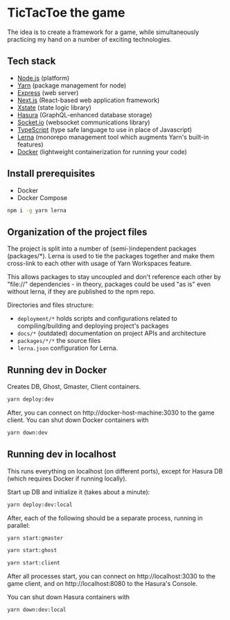 # TicTacToe the game

The idea is to create a framework for a game, while simultaneously practicing
my hand on a number of exciting technologies.

## Tech stack

-   [Node.js][node] (platform)
-   [Yarn] (package management for node)
-   [Express] (web server)
-   [Next.js][next] (React-based web application framework)
-   [Xstate] (state logic library)
-   [Hasura] (GraphQL-enhanced database storage)
-   [Socket.io][socketio] (websocket communications library)
-   [TypeScript][ts] (type safe language to use in place of Javascript)
-   [Lerna] (monorepo management tool which augments Yarn's built-in
    features)
-   [Docker] (lightweight containerization for running your code)

## Install prerequisites

-   Docker
-   Docker Compose

```bash
npm i -g yarn lerna
```

## Organization of the project files

The project is split into a number of (semi-)independent packages (packages/\*).
Lerna is used to tie the packages together and make them cross-link to each
other with usage of Yarn Workspaces feature.

This allows packages to stay uncoupled and don't reference each other by
"file://" dependencies - in theory, packages could be used "as is" even without
lerna, if they are published to the npm repo.

Directories and files structure:

-   `deployment/*` holds scripts and configurations related to
    compiling/building and deploying project's packages
-   `docs/*` (outdated) documentation on project APIs and architecture
-   `packages/*/*` the source files
-   `lerna.json` configuration for Lerna.

## Running dev in Docker

Creates DB, Ghost, Gmaster, Client containers.

```bash
yarn deploy:dev
```

After, you can connect on http://docker-host-machine:3030 to the game client.
You can shut down Docker containers with

```bash
yarn down:dev
```

## Running dev in localhost

This runs everything on localhost (on different ports), except for Hasura DB
(which requires Docker if running locally).

Start up DB and initialize it (takes about a minute):

```bash
yarn deploy:dev:local
```

After, each of the following should be a separate process, running in parallel:

```bash
yarn start:gmaster
```

```bash
yarn start:ghost
```

```bash
yarn start:client
```

After all processes start, you can connect on http://localhost:3030 to the game
client, and on http://localhost:8080 to the Hasura's Console.

You can shut down Hasura containers with

```bash
yarn down:dev:local
```

[node]: https://nodejs.org/
[lerna]: https://lerna.js.org/
[yarn]: https://yarnpkg.com/
[express]: https://expressjs.com/
[next]: https://nextjs.org/
[xstate]: https://xstate.js.org/
[hasura]: https://hasura.io/
[socketio]: https://socket.io/
[ts]: https://www.typescriptlang.org/
[docker]: https://www.docker.com/
